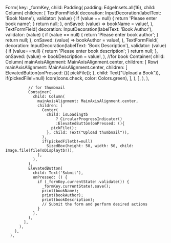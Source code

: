 Form(
key: _formKey,
child: Padding(
padding: EdgeInsets.all(16),
child: Column(
children: <Widget>[
TextFormField(
decoration: InputDecoration(labelText: 'Book Name'),
validator: (value) {
if (value == null) {
return 'Please enter book name';
}
return null;
},
onSaved: (value) => bookName = value!,
),
TextFormField(
decoration: InputDecoration(labelText: 'Book Author'),
validator: (value) {
if (value == null) {
return 'Please enter book author';
}
return null;
},
onSaved: (value) => bookAuthor = value!,
),
TextFormField(
decoration: InputDecoration(labelText: 'Book Description'),
validator: (value) {
if (value==null) {
return 'Please enter book description';
}
return null;
},
onSaved: (value) => bookDescription = value!,
),
//for book
Container(
child: Column(
mainAxisAlignment: MainAxisAlignment.center,
children: [
Row(
mainAxisAlignment: MainAxisAlignment.center,
children: [
ElevatedButton(onPressed: (){
pickFile();
}, child: Text("Upload a Book")),
if(pickedFile!=null)
Icon(Icons.check, color: Colors.green),
],
),
],
),
),





              // for thumbnail
              Container(
                child: Column(
                  mainAxisAlignment: MainAxisAlignment.center,
                  children: [
                    Center(
                      child: isLoadingtb
                          ? CircularProgressIndicator()
                          :ElevatedButton(onPressed: (){
                        pickFile();
                      }, child: Text("Upload thumbnail")),
                    ),
                    if(pickedFiletb!=null)
                      SizedBox(height: 50, width: 50, child: Image.file(fileToDisplaytb!)),
                  ],
                ),
              ),
              ElevatedButton(
                child: Text('Submit'),
                onPressed: () {
                  if (_formKey.currentState!.validate()) {
                    _formKey.currentState!.save();
                    print(bookName);
                    print(bookAuthor);
                    print(bookDescription);
                    // Submit the form and perform desired actions
                  }
                },
              ),
            ],
          ),
        ),
      ),
